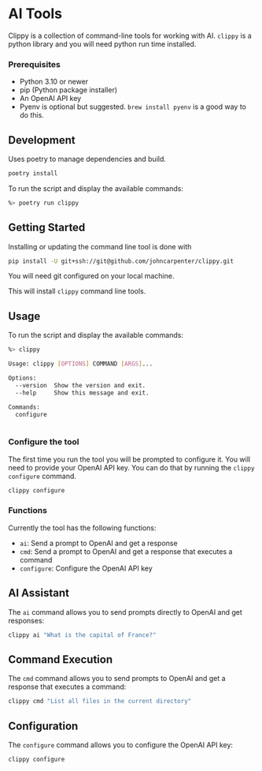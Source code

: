 # AI Tools

Clippy is a collection of command-line tools for working with AI. `clippy` is a python library and you will need python run time installed. 

### Prerequisites

- Python 3.10 or newer
- pip (Python package installer)
- An OpenAI API key
- Pyenv is optional but suggested.
```brew install pyenv``` is a good way to do this.


## Development

Uses poetry to manage dependencies and build.

```bash
poetry install
```

To run the script and display the available commands: 

```bash
%> poetry run clippy
```



## Getting Started

Installing or updating the command line tool is done with 

```bash
pip install -U git+ssh://git@github.com/johncarpenter/clippy.git
```
You will need git configured on your local machine. 

This will install ```clippy``` command line tools.

## Usage

To run the script and display the available commands: 

```bash
%> clippy

Usage: clippy [OPTIONS] COMMAND [ARGS]...

Options:
  --version  Show the version and exit.
  --help     Show this message and exit.

Commands:
  configure
  
```

### Configure the tool

The first time you run the tool you will be prompted to configure it. You will need to provide your OpenAI API key. You can do that by running the ```clippy configure``` command. 

```bash
clippy configure
```

### Functions

Currently the tool has the following functions:

- `ai`: Send a prompt to OpenAI and get a response
- `cmd`: Send a prompt to OpenAI and get a response that executes a command
- `configure`: Configure the OpenAI API key



## AI Assistant

The `ai` command allows you to send prompts directly to OpenAI and get responses:

```bash
clippy ai "What is the capital of France?"
```

## Command Execution

The `cmd` command allows you to send prompts to OpenAI and get a response that executes a command:

```bash
clippy cmd "List all files in the current directory"
```

## Configuration

The `configure` command allows you to configure the OpenAI API key:

```bash
clippy configure
```